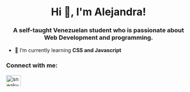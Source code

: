 <h1 align="center">Hi 👋, I'm Alejandra!</h1>
<h3 align="center">A self-taught Venezuelan student who is passionate about Web Development and programming.</h3>

- 🌱 I’m currently learning **CSS and Javascript**

<h3 align="left">Connect with me:</h3>
<p align="left">
<a href="https://twitter.com/sneakyzard" target="blank"><img align="center" src="https://raw.githubusercontent.com/rahuldkjain/github-profile-readme-generator/master/src/images/icons/Social/twitter.svg" alt="sneakyzard" height="30" width="40" /></a>
</p>
